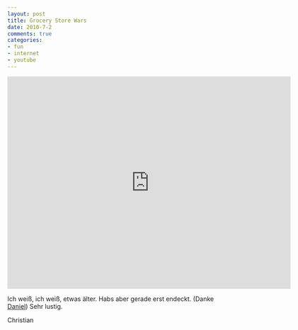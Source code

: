 ```yaml
--- 
layout: post
title: Grocery Store Wars
date: 2010-7-2
comments: true
categories: 
- fun
- internet
- youtube
---
```


<iframe width="640" height="480" src="http://www.youtube-nocookie.com/embed/hVrIyEu6h_E" frameborder="0"> </iframe>

Ich weiß, ich weiß, etwas älter. Habs aber gerade erst endeckt. (Danke [Daniel](http://keksbuster.posterous.com/))
Sehr lustig.

Christian
